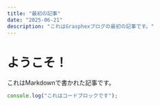```yaml
---
title: "最初の記事"
date: "2025-06-21"
description: "これはGrasphexブログの最初の記事です。"
---
```


# ようこそ！

これはMarkdownで書かれた記事です。

```ts
console.log("これはコードブロックです");
```

